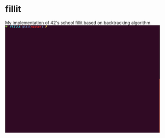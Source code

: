 # fillit
My implementation of 42's school fillit based on backtracking algorithm.
![](https://raw.githubusercontent.com/vukolka/fillit/master/gif_fillit.gif)


